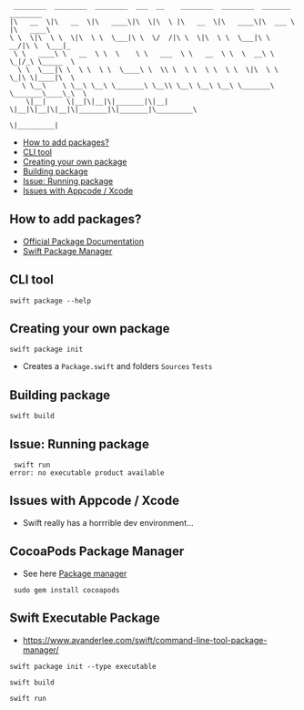 ```
 ________  ________  ________  ___  __    ________  ________  _______   ________      
|\   __  \|\   __  \|\   ____\|\  \|\  \ |\   __  \|\   ____\|\  ___ \ |\   ____\     
\ \  \|\  \ \  \|\  \ \  \___|\ \  \/  /|\ \  \|\  \ \  \___|\ \   __/|\ \  \___|_    
 \ \   ____\ \   __  \ \  \    \ \   ___  \ \   __  \ \  \  __\ \  \_|/_\ \_____  \   
  \ \  \___|\ \  \ \  \ \  \____\ \  \\ \  \ \  \ \  \ \  \|\  \ \  \_|\ \|____|\  \  
   \ \__\    \ \__\ \__\ \_______\ \__\\ \__\ \__\ \__\ \_______\ \_______\____\_\  \ 
    \|__|     \|__|\|__|\|_______|\|__| \|__|\|__|\|__|\|_______|\|_______|\_________\
                                                                          \|_________|
```                                                                                      
                                                                                      

<!-- vscode-markdown-toc -->
* [How to add packages?](#Howtoaddpackages)
* [CLI tool](#CLItool)
* [Creating your own package](#Creatingyourownpackage)
* [Building package](#Buildingpackage)
* [Issue: Running package](#Issue:Runningpackage)
* [Issues with Appcode / Xcode](#IssueswithAppcodeXcode)

<!-- vscode-markdown-toc-config
	numbering=false
	autoSave=true
	/vscode-markdown-toc-config -->
<!-- /vscode-markdown-toc -->

## <a name='Howtoaddpackages'></a>How to add packages?

- [Official Package Documentation](https://developer.apple.com/documentation/swift_packages)
- [Swift Package Manager](https://github.com/apple/swift-package-manager)

## <a name='CLItool'></a>CLI tool


```
swift package --help
```

## <a name='Creatingyourownpackage'></a>Creating your own package

```
swift package init 
```

- Creates a `Package.swift` and folders `Sources` `Tests`

## <a name='Buildingpackage'></a>Building package

```
swift build
```

## <a name='Issue:Runningpackage'></a>Issue: Running package

```
 swift run
error: no executable product available
```

## <a name='IssueswithAppcodeXcode'></a>Issues with Appcode / Xcode
- Swift really has a horrrible dev environment...


## CocoaPods Package Manager
- See here [Package manager](https://cocoapods.org/)

``` sudo gem install cocoapods```


## Swift Executable Package

- https://www.avanderlee.com/swift/command-line-tool-package-manager/

```
swift package init --type executable

swift build

swift run
```